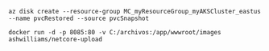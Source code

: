 
`az disk create --resource-group MC_myResourceGroup_myAKSCluster_eastus --name pvcRestored --source pvcSnapshot`


`docker run -d -p 8085:80 -v C:/archivos:/app/wwwroot/images ashwilliams/netcore-upload`